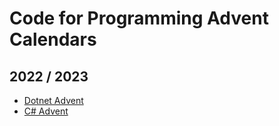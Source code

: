# Code for Programming Advent Calendars

## 2022 / 2023

* [Dotnet Advent](https://dotnet.christmas)
* [C# Advent](https://csadvent.christmas)
